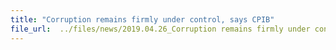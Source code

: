 ```yaml
---
title: "Corruption remains firmly under control, says CPIB"
file_url:  ../files/news/2019.04.26_Corruption remains firmly under control, says CPIB (1).pdf
---
```

